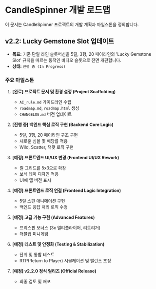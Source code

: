 # CandleSpinner 개발 로드맵

이 문서는 CandleSpinner 프로젝트의 개발 계획과 마일스톤을 정의합니다.

## v2.2: Lucky Gemstone Slot 업데이트

- **목표:** 기존 단일 라인 슬롯머신을 5릴, 3행, 20 페이라인의 'Lucky Gemstone Slot' 규칙을 따르는 동적인 비디오 슬롯으로 전면 개편합니다.
- **상태:** `진행 중 (In Progress)`

### 주요 마일스톤

1.  **[완료] 프로젝트 문서 및 환경 설정 (Project Scaffolding)**
    -   `AI_rule.md` 가이드라인 수립
    -   `roadmap.md`, `roadmap.html` 생성
    -   `CHANGELOG.md` 버전 업데이트

2.  **[진행 중] 백엔드 핵심 로직 구현 (Backend Core Logic)**
    -   5릴, 3행, 20 페이라인 구조 구현
    -   새로운 심볼 및 배당률 적용
    -   Wild, Scatter, 잭팟 로직 구현

3.  **[예정] 프론트엔드 UI/UX 변경 (Frontend UI/UX Rework)**
    -   릴 그리드를 5x3으로 확장
    -   보석 테마 디자인 적용
    -   UI에 앱 버전 표시

4.  **[예정] 프론트엔드 로직 연결 (Frontend Logic Integration)**
    -   5릴 스핀 애니메이션 구현
    -   백엔드 응답 처리 로직 수정

5.  **[예정] 고급 기능 구현 (Advanced Features)**
    -   프리스핀 보너스 (3x 멀티플라이어, 리트리거)
    -   더블업 미니게임

6.  **[예정] 테스트 및 안정화 (Testing & Stabilization)**
    -   단위 및 통합 테스트
    -   RTP(Return to Player) 시뮬레이션 및 밸런스 조정

7.  **[예정] v2.2.0 정식 릴리즈 (Official Release)**
    -   최종 검토 및 배포